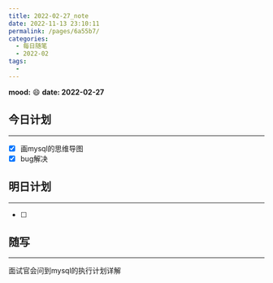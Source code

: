 ```yaml
---
title: 2022-02-27_note
date: 2022-11-13 23:10:11
permalink: /pages/6a55b7/
categories:
  - 每日随笔
  - 2022-02
tags:
  - 
---
```

**mood:** :smile:  									**date: 2022-02-27**  
## 今日计划  
------
- [x]  画mysql的思维导图
- [x]  bug解决
## 明日计划  
------
- [ ]  
## 随写 
------

面试官会问到mysql的执行计划详解